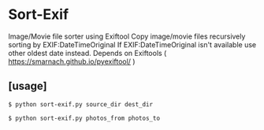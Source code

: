 # Sort-Exif
Image/Movie file sorter using Exiftool
Copy image/movie files recursively sorting by EXIF:DateTimeOriginal
If EXIF:DateTimeOriginal isn't available use other oldest date instead.
Depends on Exiftools ( https://smarnach.github.io/pyexiftool/ )

## [usage]
```
$ python sort-exif.py source_dir dest_dir
```
```
$ python sort-exif.py photos_from photos_to
```
